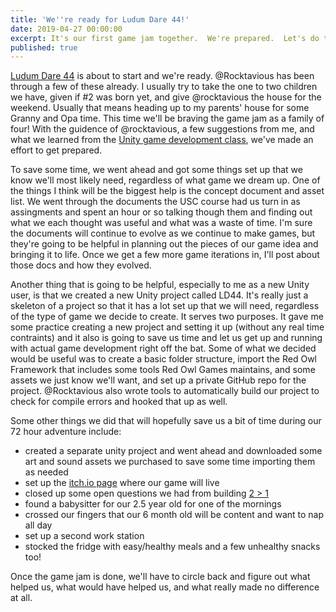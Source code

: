 ```yaml
---
title: 'We''re ready for Ludum Dare 44!'
date: 2019-04-27 00:00:00
excerpt: It's our first game jam together.  We're prepared.  Let's do this!
published: true
---
```


[Ludum Dare 44](https://ldjam.com/) is about to start and we're ready.  @Rocktavious has been through a few of these already.  I usually try to take the one to two children we have, given if #2 was born yet, and give @rocktavious the house for the weekend.  Usually that means heading up to my parents' house for some Granny and Opa time.  This time we'll be braving the game jam as a family of four!  With the guidence of @rocktavious, a few suggestions from me, and what we learned from the [Unity game development class](https://unity.com/learn/unity-usc-games-unlocked), we've made an effort to get prepared.

To save some time, we went ahead and got some things set up that we know we'll most likely need, regardless of what game we dream up.  One of the things I think will be the biggest help is the concept document and asset list.  We went through the documents the USC course had us turn in as assingments and spent an hour or so talking though them and finding out what we each thought was useful and what was a waste of time.  I'm sure the documents will continue to evolve as we continue to make games, but they're going to be helpful in planning out the pieces of our game idea and bringing it to life.  Once we get a few more game iterations in, I'll post about those docs and how they evolved.

Another thing that is going to be helpful, especially to me as a new Unity user, is that we created a new Unity project called LD44.  It's really just a skeleton of a project so that it has a lot set up that we will need, regardless of the type of game we decide to create.  It serves two purposes.  It gave me some practice creating a new project and setting it up (without any real time contraints) and it also is going to save us time and let us get up and running with actual game development right off the bat.  Some of what we decided would be useful was to create a basic folder structure, import the Red Owl Framework that includes some tools Red Owl Games maintains, and some assets we just know we'll want, and set up a private GitHub repo for the project.  @Rocktavious also wrote tools to automatically build our project to check for compile errors and hooked that up as well.

Some other things we did that will hopefully save us a bit of time during our 72 hour adventure include:

* created a separate unity project and went ahead and downloaded some art and sound assets we purchased to save some time importing them as needed
* set up the [itch.io page](https://redowlgames.itch.io/ld44) where our game will live
* closed up some open questions we had from building [2 > 1](https://redowlgames.com/project/2gt1)
* found a babysitter for our 2.5 year old for one of the mornings
* crossed our fingers that our 6 month old will be content and want to nap all day
* set up a second work station
* stocked the fridge with easy/healthy meals and a few unhealthy snacks too!

Once the game jam is done, we'll have to circle back and figure out what helped us, what would have helped us, and what really made no difference at all.

